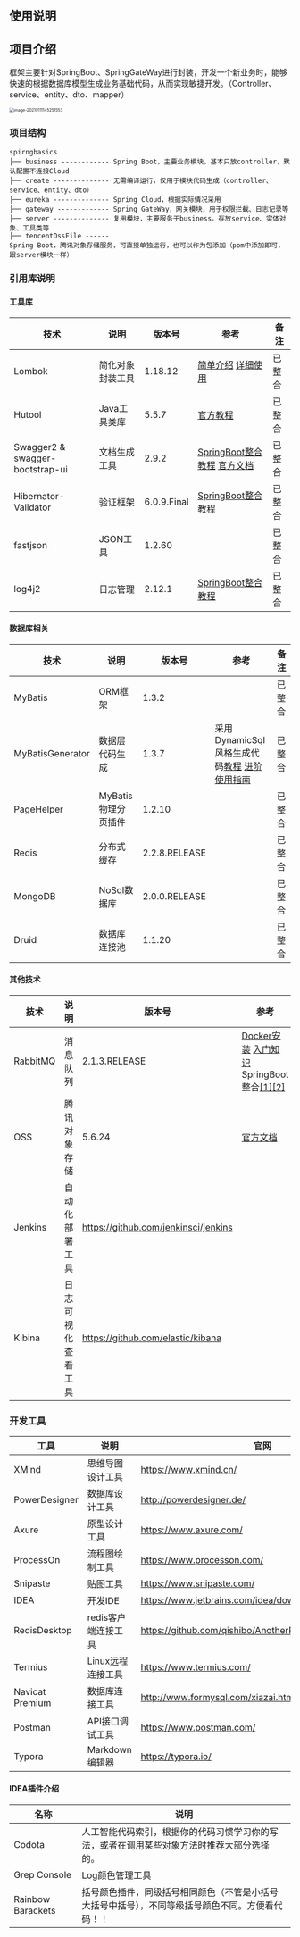 
## 使用说明


## 项目介绍

框架主要针对SpringBoot、SpringGateWay进行封装，开发一个新业务时，能够快速的根据数据库模型生成业务基础代码，从而实现敏捷开发。（Controller、service、entity、dto、mapper）

<img src="https://i.loli.net/2021/01/11/wCYxgnkSzJXHMBN.png" alt="image-20210111145251553" style="zoom:50%;" />

### 项目结构

```
spirngbasics
├── business ------------ Spring Boot，主要业务模块，基本只放controller，默认配置不连接Cloud
├── create -------------- 无需编译运行，仅用于模块代码生成（controller、service、entity、dto）
├── eureka -------------- Spring Cloud，根据实际情况采用
├── gateway ------------- Spring GateWay，网关模块，用于权限拦截、日志记录等
├── server -------------- 复用模块，主要服务于business。存放service、实体对象、工具类等
├── tencentOssFile ------                                                                                                                                                                                                                              Spring Boot，腾讯对象存储服务，可直接单独运行，也可以作为包添加（pom中添加即可，跟server模块一样）

```

### 引用库说明

#### 工具库

| 技术                            | 说明             | 版本号      | 参考                                                         | 备注   |
| ------------------------------- | ---------------- | ----------- | ------------------------------------------------------------ | ------ |
| Lombok                          | 简化对象封装工具 | 1.18.12     | [简单介绍](https://www.jianshu.com/p/49a642bdb99a) [详细使用](https://mp.weixin.qq.com/s/Ys6ksYasfUj7TSCGICHM8w) | 已整合 |
| Hutool                          | Java工具类库     | 5.5.7       | [官方教程](https://www.hutool.cn/docs/#/)                    | 已整合 |
| Swagger2 & swagger-bootstrap-ui | 文档生成工具     | 2.9.2       | [SpringBoot整合教程](https://developer.ibm.com/zh/languages/spring/articles/j-using-swagger-in-a-spring-boot-project/) [官方文档](https://swagger.io/docs/) | 已整合 |
| Hibernator-Validator            | 验证框架         | 6.0.9.Final | [SpringBoot整合教程](https://blog.csdn.net/java_collect/article/details/85534054) | 已整合 |
| fastjson                        | JSON工具         | 1.2.60      |                                                              | 已整合 |
| log4j2                          | 日志管理         | 2.12.1      | [SpringBoot整合教程](https://www.cnblogs.com/keeya/p/10101547.html#%E4%B8%BA%E4%BB%80%E4%B9%88%E9%80%89%E7%94%A8log4j2) | 已整合 |

#### 数据库相关

| 技术             | 说明                | 版本号        | 参考                                                         | 备注   |
| ---------------- | ------------------- | ------------- | ------------------------------------------------------------ | ------ |
| MyBatis          | ORM框架             | 1.3.2         |                                                              | 已整合 |
| MyBatisGenerator | 数据层代码生成      | 1.3.7         | 采用DynamicSql风格生成代码[教程](https://mp.weixin.qq.com/s/6skQR5Nq-LZm0AeWc5-xqg) [进阶使用指南](http://139.224.40.241/archives/dynamicsql) | 已整合 |
| PageHelper       | MyBatis物理分页插件 | 1.2.10        |                                                              | 已整合 |
| Redis            | 分布式缓存          | 2.2.8.RELEASE |                                                              | 已整合 |
| MongoDB          | NoSql数据库         | 2.0.0.RELEASE |                                                              | 已整合 |
| Druid            | 数据库连接池        | 1.1.20        |                                                              | 已整合 |

#### 其他技术

| 技术     | 说明               | 版本号                               | 参考                                                         | 备注   |
| -------- | ------------------ | ------------------------------------ | ------------------------------------------------------------ | ------ |
| RabbitMQ | 消息队列           | 2.1.3.RELEASE                        | [Docker安装](https://michael728.github.io/2019/06/07/docker-rabbitmq-env/) [入门知识](https://www.cnblogs.com/sgh1023/p/11217017.html) SpringBoot整合[[1]](https://blog.csdn.net/qq_38455201/article/details/80308771)[[2]](https://blog.csdn.net/qq_35387940/article/details/100514134) | 已整合 |
| OSS      | 腾讯对象存储       | 5.6.24                               | [官方文档](https://cloud.tencent.com/document/product/436/35215) | 已整合 |
| Jenkins  | 自动化部署工具     | https://github.com/jenkinsci/jenkins |                                                              | 待整合 |
| Kibina   | 日志可视化查看工具 | https://github.com/elastic/kibana    |                                                              | 待整合 |



### 开发工具

| 工具            | 说明                | 官网                                                  |
| --------------- | ------------------- | ----------------------------------------------------- |
| XMind           | 思维导图设计工具    | https://www.xmind.cn/                                 |
| PowerDesigner   | 数据库设计工具      | http://powerdesigner.de/                              |
| Axure           | 原型设计工具        | https://www.axure.com/                                |
| ProcessOn       | 流程图绘制工具      | https://www.processon.com/                            |
| Snipaste        | 贴图工具            | https://www.snipaste.com/                             |
| IDEA            | 开发IDE             | https://www.jetbrains.com/idea/download               |
| RedisDesktop    | redis客户端连接工具 | https://github.com/qishibo/AnotherRedisDesktopManager |
| Termius         | Linux远程连接工具   | https://www.termius.com/                              |
| Navicat Premium | 数据库连接工具      | http://www.formysql.com/xiazai.html                   |
| Postman         | API接口调试工具     | https://www.postman.com/                              |
| Typora          | Markdown编辑器      | https://typora.io/                                    |

#### IDEA插件介绍

| 名称              | 说明                                                         |
| ----------------- | ------------------------------------------------------------ |
| Codota            | 人工智能代码索引，根据你的代码习惯学习你的写法，或者在调用某些对象方法时推荐大部分选择的。 |
| Grep Console      | Log颜色管理工具                                              |
| Rainbow Barackets | 括号颜色插件，同级括号相同颜色（不管是小括号大括号中括号），不同等级括号颜色不同。方便看代码！！ |



